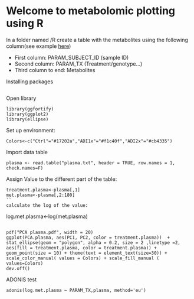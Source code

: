 # **Welcome to metabolomic plotting using R**

In a folder named /R create a table with the metabolites using the following column(see example [here]())

-	First column: PARAM_SUBJECT_ID (sample ID)
-	Second column: PARAM_TX (Treatment/genotype…)
-	Third column to end: Metabolites

Installing packages
```
```

Open library

```
library(ggfortify)
library(ggplot2)
library(ellipse)
```


Set up environment:

```
Colors<-c("Ctrl"="#17202a","ADI1x"="#f1c40f","ADI2x"="#cb4335")
```

Import data table

```
plasma <- read.table("plasma.txt", header = TRUE, row.names = 1, check.names=F)
```
Assign Value to the different part of the table:

```
treatment.plasma<-plasma[,1]
met.plasma<-plasma[,2:180]
``
calculate the log of the value:

```
log.met.plasma<-log(met.plasma)
```

pdf("PCA plasma.pdf", width = 20)
ggplot(PCA.plasma, aes(PC1, PC2, color = treatment.plasma))  + stat_ellipse(geom = "polygon", alpha = 0.2, size = 2 ,linetype =2, aes(fill = treatment.plasma, color = treatment.plasma)) + geom_point(size = 10) + theme(text = element_text(size=30)) + scale_color_manual( values = Colors) + scale_fill_manual ( values=Colors)
dev.off()
```

ADONIS test

```
adonis(log.met.plasma ~ PARAM_TX,plasma, method='eu')
```


